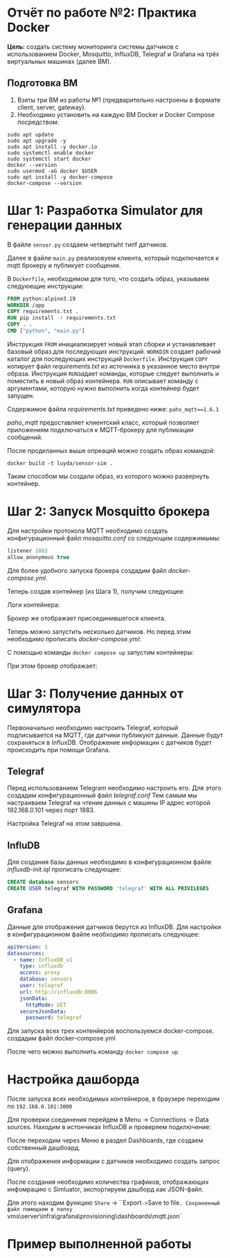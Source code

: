 # Отчёт по работе №2: Практика Docker
**Цель:** создать систему мониторинга системы датчиков с использованием Docker, Mosquitto, InfluxDB, Telegraf и Grafana на трёх виртуальных машинах (далее ВМ).

## Подготовка ВМ
1. Взяты три ВМ из работы №1 (предварительно настроены в формате client, server, gateway).
2. Необходимо установить на каждую ВМ Docker и Docker Compose посредством:
```shell
sudo apt update
sudo apt upgrade -y
sudo apt install -y docker.io
sudo systemctl enable docker
sudo systemctl start docker
docker --version
sudo usermod -aG docker $USER
sudo apt install -y docker-compose
docker-compose --version
```

# Шаг 1: Разработка Simulator для генерации данных

В файле `sensor.py` создаем четвертыht типf датчиков.

Далее в файле `main.py` реализовуем клиента, который подключается к mqtt брокеру и публикует сообщения.

В `Dockerfile`, необходимом для того, что создать образ, указываем следуюещие инструкции:

``` Dockerfile
FROM python:alpine3.19
WORKDIR /app
COPY requirements.txt .
RUN pip install -r requirements.txt
COPY . .
CMD ["python", "main.py"]
```

Инструкция `FROM` инициализирует новый этап сборки и устанавливает базовый образ для последующих инструкций. `WORKDIR` создает рабочий каталог для последующих инструкций `Dockerfile`. Инструкция `COPY` копирует файл *requirements.txt* из источника в указанное место внутри образа.
Инструкция `RUN`задает команды, которые следует выполнить и поместить в новый образ контейнера. `RUN` описывает команду с аргументами, которую нужно выполнить когда контейнер будет запущен.

Содержимое файла *requirements.txt* приведено ниже:
`paho_mqtt==1.6.1`

*paho_mqtt* предоставляет клиентский класс, который позволяет приложениям подключаться к MQTT-брокеру для публикации сообщений.  

После проделанных выше опреаций можно создать образ командой:

`docker build -t luyda/sensor-sim . `

Таким способом мы создали образ, из которого можно развернуть контейнер.

# Шаг 2: Запуск Mosquitto брокера

Для настройки протокола MQTT необходимо создать конфигурационный файл *mosquitto.conf* со следующим содержимымы:

```c
listener 1883
allow_anonymous true
```
Для более удобного запуска брокера создадим файл *docker-compose.yml*.

Теперь создав контейнер (из Шага 1), получим следующее:

Логи контейнера:

Брокер же отображает присоединившегося клиента.

Теперь можно запустить несколько датчиков. Но перед этим необходимо прописать *docker-compose.yml*:

С помощью команды `docker compose up` запустим контейнеры:


При этом брокер отображает:

# Шаг 3: Получение данных от симулятора
Первоначально необходимо настроить Telegraf, который  подписывается на MQTT, где датчики публикуют данные. Данные будут сохраняться в InfluxDB. Отображение информации с датчиков будет происходить при помощи Grafana.

## Telegraf
Перед использованием Telegram необходимо настроить его.
Для этого создадим конфигурационный файл *telegraf.conf* 
Тем самым мы настраиваем Telegraf на чтение данных с машины IP адрес которой 192.168.0.101 через порт 1883.

Настройка Telegraf на этом завршена. 

## InfluDB

Для создания базы данных необходимо в конфигурационном файле *influxdb-init.iql* прописать следующее:
```sql
CREATE database sensors
CREATE USER telegraf WITH PASSWORD 'telegraf' WITH ALL PRIVILEGES
```

## Grafana

Данные для отображения датчиков берутся из InfluxDB.
Для настройки в конфигурационном файле необходимо прописать следующее:
```yaml
apiVersion: 1
datasources:
  - name: InfluxDB_v1
    type: influxdb
    access: proxy
    database: sensors
    user: telegraf
    url: http://influxdb:8086
    jsonData:
      httpMode: GET
    secureJsonData:
      password: telegraf
```

Для запуска всех трех контенйеров воспользуемся docker-compose. создадим файл docker-compose.yml

После чего можно выполнить команду `docker compose up`

# Настройка дашборда
После запуска всех необходимых контейнеров, в браузере переходим по `192.168.0.101:3000`

Для проверки соединения перейдем в Menu -> Connections -> Data sources. Находим в истончиках InfluxDB и проверяем подключение:

После переходим через Меню в раздел Dashboards, где создаем собственный дашбоард.

Для отображения информации с датчиков необходимо создать запрос (query).

После создания необходимо количества графиков, отображающих инфомрацию с Simluator, экспортируем дашборд как JSON-файл.

Для этого находим функцию `Share` -> ``Export` -> `Save to file`. Сохраненный файл помещаем в папку `vms\server\infra\grafana\provisioning\dashboards\mqtt.json`

# Пример выполненной работы



